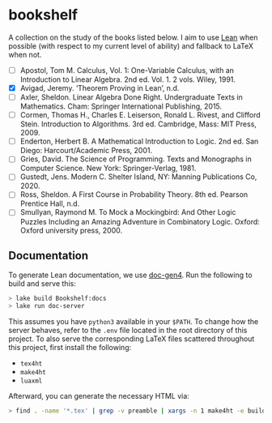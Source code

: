 # bookshelf

A collection on the study of the books listed below. I aim to use [Lean](https://leanprover.github.io/)
when possible (with respect to my current level of ability) and fallback to
LaTeX when not.

- [ ] Apostol, Tom M. Calculus, Vol. 1: One-Variable Calculus, with an Introduction to Linear Algebra. 2nd ed. Vol. 1. 2 vols. Wiley, 1991.
- [x] Avigad, Jeremy. ‘Theorem Proving in Lean’, n.d.
- [ ] Axler, Sheldon. Linear Algebra Done Right. Undergraduate Texts in Mathematics. Cham: Springer International Publishing, 2015.
- [ ] Cormen, Thomas H., Charles E. Leiserson, Ronald L. Rivest, and Clifford Stein. Introduction to Algorithms. 3rd ed. Cambridge, Mass: MIT Press, 2009.
- [ ] Enderton, Herbert B. A Mathematical Introduction to Logic. 2nd ed. San Diego: Harcourt/Academic Press, 2001.
- [ ] Gries, David. The Science of Programming. Texts and Monographs in Computer Science. New York: Springer-Verlag, 1981.
- [ ] Gustedt, Jens. Modern C. Shelter Island, NY: Manning Publications Co, 2020.
- [ ] Ross, Sheldon. A First Course in Probability Theory. 8th ed. Pearson Prentice Hall, n.d.
- [ ] Smullyan, Raymond M. To Mock a Mockingbird: And Other Logic Puzzles Including an Amazing Adventure in Combinatory Logic. Oxford: Oxford university press, 2000.

## Documentation

To generate Lean documentation, we use [doc-gen4](https://github.com/leanprover/doc-gen4).
Run the following to build and serve this:

```bash
> lake build Bookshelf:docs
> lake run doc-server
```

This assumes you have `python3` available in your `$PATH`. To change how the
server behaves, refer to the `.env` file located in the root directory of this
project. To also serve the corresponding LaTeX files scattered throughout this
project, first install the following:

- `tex4ht`
- `make4ht`
- `luaxml`

Afterward, you can generate the necessary HTML via:

```bash
> find . -name '*.tex' | grep -v preamble | xargs -n 1 make4ht -e build.mk4
```
